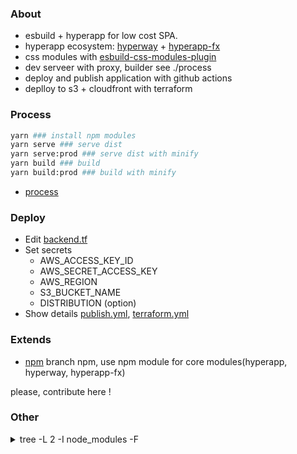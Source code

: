 ### About

- esbuild + hyperapp for low cost SPA.
- hyperapp ecosystem: [hyperway](https://github.com/alpacone/hyperway) + [hyperapp-fx](https://github.com/okwolf/hyperapp-fx/tree/master/src)
- css modules with [esbuild-css-modules-plugin](https://github.com/indooorsman/esbuild-css-modules-plugin)
- dev serveer with proxy, builder see ./process
- deploy and publish application with github actions
- deplloy to s3 + cloudfront with terraform

### Process

```bash
yarn ### install npm modules
yarn serve ### serve dist
yarn serve:prod ### serve dist with minify
yarn build ### build
yarn build:prod ### build with minify
```

- [process](./process)

### Deploy

- Edit [backend.tf](./infrastructure/terraform/backend.tf)
- Set secrets
  - AWS_ACCESS_KEY_ID
  - AWS_SECRET_ACCESS_KEY
  - AWS_REGION
  - S3_BUCKET_NAME
  - DISTRIBUTION (option)
- Show details [publish.yml](./.github/workflows/publish.yml), [terraform.yml](./.github/workflows/terraform.yml)

### Extends

- [npm](https://github.com/kis9a/esbuild-hyperapp/tree/npm) branch npm, use npm module for core modules(hyperapp, hyperway, hyperapp-fx)

please, contribute here !

### Other

<details>
  <summary>tree -L 2 -I node_modules -F</summary>

<!--{{{-->

```
├── components/
├── infrastructure/
│   └── terraform/
├── modules/
│   ├── fx/
│   ├── hyperapp-fx-utils.js
│   ├── hyperapp-fx.js
│   ├── hyperapp-utils.js
│   ├── hyperapp.js
│   ├── hyperway.js
│   └── subs/
├── pages/
│   ├── about/
│   ├── clock/
│   ├── counter/
│   ├── home/
│   ├── index.css
│   ├── index.js
│   ├── state.js
│   ├── subscriptions.js
│   └── timer/
├── process/
│   ├── build.mjs
│   ├── cwd.mjs
│   ├── serve.mjs
│   └── syncDir.mjs
├── public/
│   ├── assets/
│   ├── favicon.ico
│   └── index.html
├── router/
│   └── index.js
├── jsconfig.json
├── package.json
└── yarn.lock
```

<!--}}}-->

</details>
